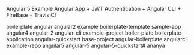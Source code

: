 Angular 5 Example Angular App + JWT Authentication + Angular CLI + FireBase + Travis CI

boilerplate
angular
angular2
example
boilerplate-template
sample-app
angular4
angular-2
angular-cli
example-project
boiler-plate
boilerplate-application
angular-quickstart
base-project
angular-boilerplate
angularcli
example-repo
angular5
angular-5
angular-5-quickstart# ananya
